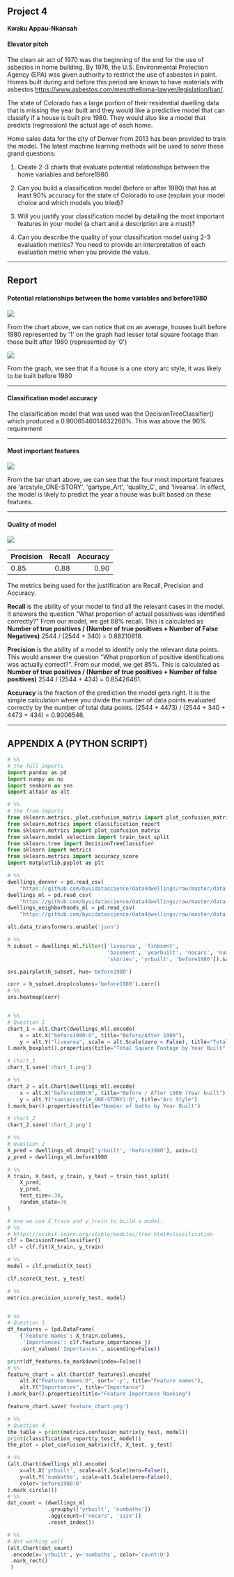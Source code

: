 ## Project 4

__Kwaku Appau-Nkansah__

#### Elevator pitch
The clean air act of 1970 was the beginning of the end for the use of asbestos in home building. By 1976, the U.S. Environmental Protection Agency (EPA) was given authority to restrict the use of asbestos in paint. Homes built during and before this period are known to have materials with asbestos https://www.asbestos.com/mesothelioma-lawyer/legislation/ban/.

The state of Colorado has a large portion of their residential dwelling data that is missing the year built and they would like a predictive model that can classify if a house is built pre 1980. They would also like a model that predicts (regression) the actual age of each home.

Home sales data for the city of Denver from 2013 has been provided to train the model. The latest machine learning methods will be used to solve these grand questions:

1. Create 2-3 charts that evaluate potential relationships between the home variables and before1980.

2. Can you build a classification model (before or after 1980) that has at least 90% accuracy for the state of Colorado to use (explain your model choice and which models you tried)?

3. Will you justify your classification model by detailing the most important features in your model (a chart and a description are a must)?

4. Can you describe the quality of your classification model using 2-3 evaluation metrics? You need to provide an interpretation of each evaluation metric when you provide the value.

----

## Report

#### Potential relationships between the home variables and before1980

![](chart_1.png)

From the chart above, we can notice that on an average, houses built before 1980 represented by '1' on the graph had lesser total square footage than those built after 1980 (represented by '0')

![](chart_2.png)

From the graph, we see that if a house is a one story arc style, it was likely to be built before 1980

<!-- ![](chart_3.png) -->

<!-- The graph reveals that if there are about 4 car spaces in a house, it was likely built before 1980 -->

---

#### Classification model accuracy

The classification model that was used was the DecisionTreeClassifier() which produced a 0.9006546014632268%. This was above the 90% requirement

---

#### Most important features

![](feature_chart.png)

From the bar chart above, we can see that the four most important features are 'arcstyle_ONE-STORY', 'gartype_Art', 'quality_C', and 'livearea'. In effect, the model is likely to predict the year a house was built based on these features.

---

#### Quality of model

![](confusion.png)

| Precision  |   Recall |   Accuracy    |
|:-----------|---------:|--------------:|
| 0.85       |     0.88 |      0.90     |

The metrics being used for the justification are Recall, Precision and Accuracy.

__Recall__ is the ability of your model to find all the relevant cases in the model. It answers the question "What proportion of actual possitives was identified correctly?" From our model, we get 88% recall. This is calculated as __Number of true positives / (Number of true positives + Number of False Negatives)__ 2544 / (2544 + 340) = 0.88210818.

__Precision__ is the ability of a model to identify only the relevant data points. This would answer the question "What proportion of positive identifications was actually correct?". From our model, we get 85%. This is calculated as __Number of true positives / (Number of true positives + Number of false positives)__ 2544 / (2544 + 434) = 0.85426461.

__Accuracy__ is the fraction of the prediction the model gets right. It is the simple calculation where you divide the number of data points evaluated correctly by the number of total data points.
(2544 + 4473) / (2544 + 340 + 4473 + 434) = 0.9006546.

---

## APPENDIX A (PYTHON SCRIPT)

```python
# %%
# the full imports
import pandas as pd
import numpy as np
import seaborn as sns
import altair as alt

# %%
# the from imports
from sklearn.metrics._plot.confusion_matrix import plot_confusion_matrix
from sklearn.metrics import classification_report
from sklearn.metrics import plot_confusion_matrix
from sklearn.model_selection import train_test_split
from sklearn.tree import DecisionTreeClassifier
from sklearn import metrics
from sklearn.metrics import accuracy_score
import matplotlib.pyplot as plt

# %%
dwellings_denver = pd.read_csv(
    "https://github.com/byuidatascience/data4dwellings/raw/master/data-raw/dwellings_denver/dwellings_denver.csv")
dwellings_ml = pd.read_csv(
    "https://github.com/byuidatascience/data4dwellings/raw/master/data-raw/dwellings_ml/dwellings_ml.csv")
dwellings_neighborhoods_ml = pd.read_csv(
    "https://github.com/byuidatascience/data4dwellings/raw/master/data-raw/dwellings_neighborhoods_ml/dwellings_neighborhoods_ml.csv")

alt.data_transformers.enable('json')

# %%
h_subset = dwellings_ml.filter(['livearea', 'finbsmnt',
                                'basement', 'yearbuilt', 'nocars', 'numbdrm', 'numbaths',
                                'stories', 'yrbuilt', 'before1980']).sample(500)

sns.pairplot(h_subset, hue='before1980')

corr = h_subset.drop(columns='before1980').corr()
# %%
sns.heatmap(corr)


# %%
# Question 1
chart_1 = alt.Chart(dwellings_ml).encode(
    x = alt.X("before1980:O", title="Before/After 1980"),
    y = alt.Y("livearea", scale = alt.Scale(zero = False), title="Total Square Footage")
).mark_boxplot().properties(title="Total Square Footage by Year Built", width = 800)

# chart_1
chart_1.save('chart_1.png')

# %%
chart_2 = alt.Chart(dwellings_ml).encode(
    x = alt.X("before1980:N", title="Before / After 1980 (Year built"),
    y = alt.Y("sum(arcstyle_ONE-STORY):Q", title="Arc Style")
).mark_bar().properties(title="Number of baths by Year Built")

# chart_2
chart_2.save('chart_2.png')

# %%
# Question 2
X_pred = dwellings_ml.drop(['yrbuilt', 'before1980'], axis=1)
y_pred = dwellings_ml.before1980

# %%
X_train, X_test, y_train, y_test = train_test_split(
    X_pred,
    y_pred,
    test_size=.34,
    random_state=76
)

# now we use X_train and y_train to build a model.
# %%
# https://scikit-learn.org/stable/modules/tree.html#classification
clf = DecisionTreeClassifier()
clf = clf.fit(X_train, y_train)

# %%
model = clf.predict(X_test)

clf.score(X_test, y_test)

# %%
metrics.precision_score(y_test, model)


# %%
# Question 3
df_features = (pd.DataFrame(
    {'Feature Names': X_train.columns,
     'Importances': clf.feature_importances_})
    .sort_values('Importances', ascending=False))

print(df_features.to_markdown(index=False))
# %%
feature_chart = alt.Chart(df_features).encode(
    alt.X("Feature Names:O", sort='-y', title="Feature names"),
    alt.Y("Importances", title="Importance")
).mark_bar().properties(title="Feature Importance Ranking")

feature_chart.save('feature_chart.png')

# %%
# Question 4
the_table = print(metrics.confusion_matrix(y_test, model))
print(classification_report(y_test, model))
the_plot = plot_confusion_matrix(clf, X_test, y_test)

# %%
(alt.Chart(dwellings_ml).encode(
    x=alt.X('yrbuilt', scale=alt.Scale(zero=False)),
    y=alt.Y('numbaths', scale=alt.Scale(zero=False)),
    color='before1980:O'
).mark_circle())
# %%
dat_count = (dwellings_ml
             .groupby(['yrbuilt', 'numbaths'])
             .agg(count=('nocars', 'size'))
             .reset_index())

# %%
# Not working well
(alt.Chart(dat_count)
 .encode(x='yrbuilt', y='numbaths', color='count:O')
 .mark_rect()
 )

```